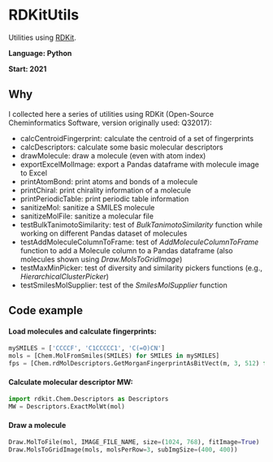 # RDKitUtils
Utilities using [RDKit](https://www.rdkit.org/).

**Language: Python**

**Start: 2021**

## Why
I collected here a series of utilities using RDKit (Open-Source Cheminformatics Software, version originally used: Q32017):

- calcCentroidFingerprint: calculate the centroid of a set of fingerprints
- calcDescriptors: calculate some basic molecular descriptors
- drawMolecule: draw a molecule (even with atom index)
- exportExcelMolImage: export a Pandas dataframe with molecule image to Excel
- printAtomBond: print atoms and bonds of a molecule
- printChiral: print chirality information of a molecule
- printPeriodicTable: print periodic table information
- sanitizeMol: sanitize a SMILES molecule
- sanitizeMolFile: sanitize a molecular file
- testBulkTanimotoSimilarity: test of _BulkTanimotoSimilarity_ function while working on different Pandas dataset of molecules
- testAddMoleculeColumnToFrame: test of _AddMoleculeColumnToFrame_ function to add a Molecule column to a Pandas dataframe (also molecules shown using _Draw.MolsToGridImage_)
- testMaxMinPicker: test of diversity and similarity pickers functions (e.g., _HierarchicalClusterPicker_)
- testSmilesMolSupplier: test of the _SmilesMolSupplier_ function

## Code example

#### Load molecules and calculate fingerprints:
```python
mySMILES = ['CCCCF', 'C1CCCCC1', 'C(=O)CN']
mols = [Chem.MolFromSmiles(SMILES) for SMILES in mySMILES]
fps = [Chem.rdMolDescriptors.GetMorganFingerprintAsBitVect(m, 3, 512) for m in mols]
```

#### Calculate molecular descriptor MW:
```python
import rdkit.Chem.Descriptors as Descriptors
MW = Descriptors.ExactMolWt(mol)
```

#### Draw a molecule
```python
Draw.MolToFile(mol, IMAGE_FILE_NAME, size=(1024, 768), fitImage=True)
Draw.MolsToGridImage(mols, molsPerRow=3, subImgSize=(400, 400))
```